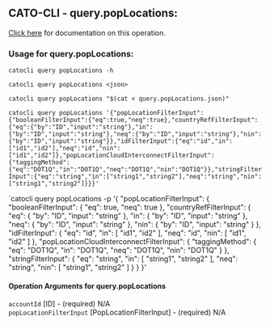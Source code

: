 
## CATO-CLI - query.popLocations:
[Click here](https://api.catonetworks.com/documentation/#query-query.popLocations) for documentation on this operation.

### Usage for query.popLocations:

`catocli query popLocations -h`

`catocli query popLocations <json>`

`catocli query popLocations "$(cat < query.popLocations.json)"`

`catocli query popLocations '{"popLocationFilterInput":{"booleanFilterInput":{"eq":true,"neq":true},"countryRefFilterInput":{"eq":{"by":"ID","input":"string"},"in":{"by":"ID","input":"string"},"neq":{"by":"ID","input":"string"},"nin":{"by":"ID","input":"string"}},"idFilterInput":{"eq":"id","in":["id1","id2"],"neq":"id","nin":["id1","id2"]},"popLocationCloudInterconnectFilterInput":{"taggingMethod":{"eq":"DOT1Q","in":"DOT1Q","neq":"DOT1Q","nin":"DOT1Q"}},"stringFilterInput":{"eq":"string","in":["string1","string2"],"neq":"string","nin":["string1","string2"]}}}'`

`catocli query popLocations -p '{
    "popLocationFilterInput": {
        "booleanFilterInput": {
            "eq": true,
            "neq": true
        },
        "countryRefFilterInput": {
            "eq": {
                "by": "ID",
                "input": "string"
            },
            "in": {
                "by": "ID",
                "input": "string"
            },
            "neq": {
                "by": "ID",
                "input": "string"
            },
            "nin": {
                "by": "ID",
                "input": "string"
            }
        },
        "idFilterInput": {
            "eq": "id",
            "in": [
                "id1",
                "id2"
            ],
            "neq": "id",
            "nin": [
                "id1",
                "id2"
            ]
        },
        "popLocationCloudInterconnectFilterInput": {
            "taggingMethod": {
                "eq": "DOT1Q",
                "in": "DOT1Q",
                "neq": "DOT1Q",
                "nin": "DOT1Q"
            }
        },
        "stringFilterInput": {
            "eq": "string",
            "in": [
                "string1",
                "string2"
            ],
            "neq": "string",
            "nin": [
                "string1",
                "string2"
            ]
        }
    }
}'


#### Operation Arguments for query.popLocations ####

`accountId` [ID] - (required) N/A    
`popLocationFilterInput` [PopLocationFilterInput] - (required) N/A    
